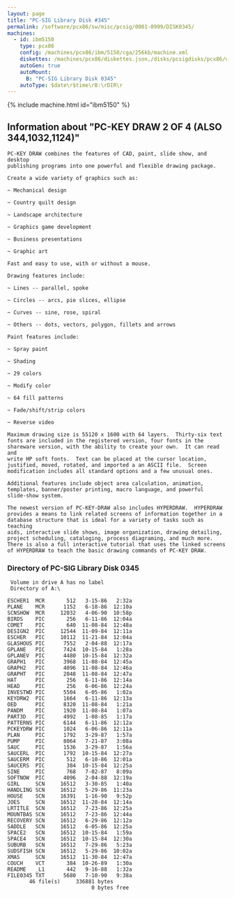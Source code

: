 ```yaml
---
layout: page
title: "PC-SIG Library Disk #345"
permalink: /software/pcx86/sw/misc/pcsig/0001-0999/DISK0345/
machines:
  - id: ibm5150
    type: pcx86
    config: /machines/pcx86/ibm/5150/cga/256kb/machine.xml
    diskettes: /machines/pcx86/diskettes.json,/disks/pcsigdisks/pcx86/diskettes.json
    autoGen: true
    autoMount:
      B: "PC-SIG Library Disk 0345"
    autoType: $date\r$time\rB:\rDIR\r
---
```


{% include machine.html id="ibm5150" %}

## Information about "PC-KEY DRAW 2 OF 4 (ALSO 344,1032,1124)"

    PC-KEY DRAW combines the features of CAD, paint, slide show, and desktop
    publishing programs into one powerful and flexible drawing package.
    
    Create a wide variety of graphics such as:
    
    ~ Mechanical design
    
    ~ Country quilt design
    
    ~ Landscape architecture
    
    ~ Graphics game development
    
    ~ Business presentations
    
    ~ Graphic art
    
    Fast and easy to use, with or without a mouse.
    
    Drawing features include:
    
    ~ Lines -- parallel, spoke
    
    ~ Circles -- arcs, pie slices, ellipse
    
    ~ Curves -- sine, rose, spiral
    
    ~ Others -- dots, vectors, polygon, fillets and arrows
    
    Paint features include:
    
    ~ Spray paint
    
    ~ Shading
    
    ~ 29 colors
    
    ~ Modify color
    
    ~ 64 fill patterns
    
    ~ Fade/shift/strip colors
    
    ~ Reverse video
    
    Maximum drawing size is 55120 x 1600 with 64 layers.  Thirty-six text
    fonts are included in the registered version, four fonts in the
    shareware version, with the ability to create your own.  It can read and
    write HP soft fonts.  Text can be placed at the cursor location,
    justified, moved, rotated, and imported a an ASCII file.  Screen
    modification includes all standard options and a few unusual ones.
    
    Additional features include object area calculation, animation,
    templates, banner/poster printing, macro language, and powerful
    slide-show system.
    
    The newest version of PC-KEY-DRAW also includes HYPERDRAW.  HYPERDRAW
    provides a means to link related screens of information together in a
    database structure that is ideal for a variety of tasks such as teaching
    aids, interactive slide shows, image organization, drawing detailing,
    project scheduling, cataloging, process diagraming, and much more.
    There is also a full interactive tutorial that uses the linked screens
    of HYPERDRAW to teach the basic drawing commands of PC-KEY DRAW.

### Directory of PC-SIG Library Disk 0345

     Volume in drive A has no label
     Directory of A:\

    ESCHER1  MCR       512   3-15-86   2:32a
    PLANE    MCR      1152   6-18-86  12:10a
    SCNSHOW  MCR     12032   4-06-90  10:58p
    BIRDS    PIC       256   6-11-86  12:04a
    COMET    PIC       640  11-08-84  12:48a
    DESIGN2  PIC     12544  11-09-84  12:11a
    ESCHER   PIC     10112  11-21-84  12:04a
    GLASHOUS PIC      7552   2-04-88  12:17a
    GPLANE   PIC      7424  10-15-84   1:28a
    GPLANEV  PIC      4480  10-15-84  12:32a
    GRAPH1   PIC      3968  11-08-84  12:45a
    GRAPH2   PIC      4096  11-08-84  12:46a
    GRAPHT   PIC      2048  11-08-84  12:47a
    HAT      PIC       256   6-11-86  12:14a
    HEAD     PIC       256   6-06-86  12:24a
    INVESTWD PIC      5504   6-05-86   1:02a
    KEYDRW2  PIC      1664   6-11-86  12:13a
    OED      PIC      8320  11-08-84   1:21a
    PANDM    PIC      1920  11-08-84   1:07a
    PART3D   PIC      4992   1-08-85   1:17a
    PATTERNS PIC      6144   6-11-86  12:12a
    PCKEYDRW PIC      1024   6-06-86  12:11a
    PLAN     PIC      1792   3-29-87   1:57a
    PUMP     PIC      8064   7-21-87   3:08a
    SAUC     PIC      1536   3-29-87   1:56a
    SAUCERL  PIC      1792  10-15-84  12:27a
    SAUCERM  PIC       512   6-10-86  12:01a
    SAUCERS  PIC       384  10-15-84  12:25a
    SINE     PIC       768   7-02-87   8:09a
    SOFTNOW  PIC      4096   2-04-88  12:19a
    GIRL     SCN     16512   3-30-85   1:40a
    HANDLING SCN     16512   5-29-86  11:23a
    HOUSE    SCN     16391   1-16-90   9:52p
    JOES     SCN     16512  11-28-84  12:14a
    LRTITLE  SCN     16512   7-23-86  12:25a
    MOUNTBAS SCN     16512   7-23-86  12:44a
    RECOVERY SCN     16512   6-29-86  12:12a
    SADDLE   SCN     16512   6-05-86  12:25a
    SPACE2   SCN     16512  10-15-84   1:59a
    SPACE4   SCN     16512  10-15-84  12:30a
    SUBURB   SCN     16512   7-29-86   5:23a
    SUDSFISH SCN     16512   5-29-86  10:02a
    XMAS     SCN     16512  11-30-84  12:47a
    COUCH    VCT       384  10-26-89   1:30a
    README   _L1       442   9-16-88   1:32a
    FILE0345 TXT      5680   7-10-90   9:38a
           46 file(s)     336881 bytes
                               0 bytes free
